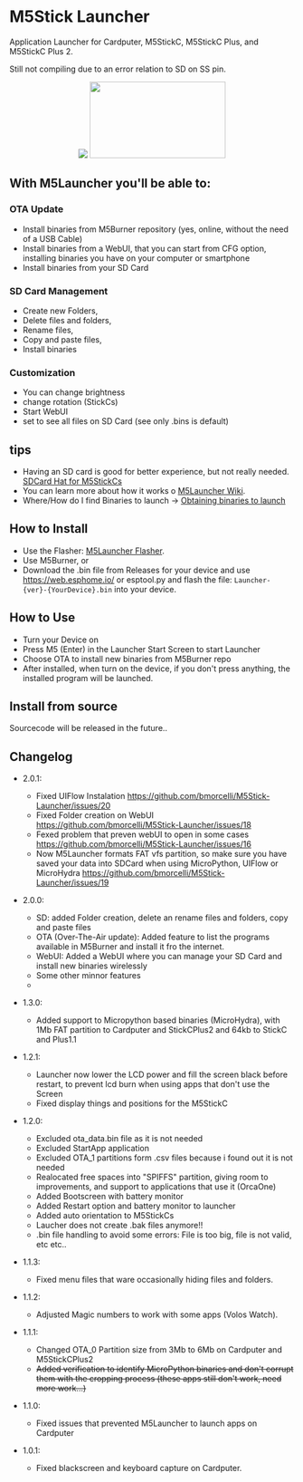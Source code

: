 # M5Stick Launcher
Application Launcher for Cardputer, M5StickC, M5StickC Plus, and M5StickC Plus 2.

Still not compiling due to an error relation to SD on SS pin.


<p align="center" width="100%">
    <img src="https://github.com/bmorcelli/M5Stick-Launcher/blob/main/M5Launcher.png?raw=true">  <img src="https://github.com/bmorcelli/M5Stick-Launcher/blob/main/New Launcher.jpg?raw=true" width="240" height="135"> 
</p>

## With M5Launcher you'll be able to:
### OTA Update
- Install binaries from M5Burner repository (yes, online, without the need of a USB Cable)
- Install binaries from a WebUI, that you can start from CFG option, installing binaries you have on your computer or smartphone
- Install binaries from your SD Card

### SD Card Management
- Create new Folders,
- Delete files and folders,
- Rename files,
- Copy and paste files,
- Install binaries

### Customization
- You can change brightness
- change rotation (StickCs)
- Start WebUI
- set to see all files on SD Card (see only .bins is default)

## tips
* Having an SD card is good for better experience, but not really needed. [SDCard Hat for M5StickCs](https://www.thingiverse.com/thing:6459069) 
* You can learn more about how it works o [M5Launcher Wiki](https://github.com/bmorcelli/M5Stick-Launcher/wiki/Explaining-the-project).
* Where/How do I find Binaries to launch -> [Obtaining binaries to launch](https://github.com/bmorcelli/M5Stick-Launcher/wiki/Obtaining-binaries-to-launch)

## How to Install
* Use the Flasher: [M5Launcher Flasher](https://bmorcelli.github.io/M5Stick-Launcher/flash0.html).
* Use M5Burner, or
* Download the .bin file from Releases for your device and use https://web.esphome.io/ or esptool.py and flash the file: `Launcher-{ver}-{YourDevice}.bin` into your device.

## How to Use
* Turn your Device on
* Press M5 (Enter) in the Launcher Start Screen to start Launcher
* Choose OTA to install new binaries from M5Burner repo
* After installed, when turn on the device, if you don't press anything, the installed program will be launched.

## Install from source
Sourcecode will be released in the future..

## Changelog
* 2.0.1:
     * Fixed UIFlow Instalation https://github.com/bmorcelli/M5Stick-Launcher/issues/20
     * Fixed Folder creation on WebUI https://github.com/bmorcelli/M5Stick-Launcher/issues/18
     * Fexed problem that preven webUI to open in some cases https://github.com/bmorcelli/M5Stick-Launcher/issues/16
     * Now M5Launcher formats FAT vfs partition, so make sure you have saved your data into SDCard when using MicroPython, UIFlow or MicroHydra https://github.com/bmorcelli/M5Stick-Launcher/issues/19
* 2.0.0:
     * SD: added Folder creation, delete an rename files and folders, copy and paste files
     * OTA (Over-The-Air update): Added feature to list the programs available in M5Burner and install it fro the internet.
     * WebUI: Added a WebUI where you can manage your SD Card and install new binaries wirelessly
     * Some other minnor features
     * 
* 1.3.0:
     * Added support to Micropython based binaries (MicroHydra), with 1Mb FAT partition to Cardputer and StickCPlus2 and 64kb to StickC and Plus1.1
* 1.2.1:
     * Launcher now lower the LCD power and fill the screen black before restart, to prevent lcd burn when using apps that don't use the Screen
     * Fixed display things and positions for the M5StickC
* 1.2.0:
     * Excluded ota_data.bin file as it is not needed
     * Excluded StartApp application
     * Excluded OTA_1 partitions form .csv files because i found out it is not needed
     * Realocated free spaces into "SPIFFS" partition, giving room to improvements, and support to applications that use it (OrcaOne)
     * Added Bootscreen with battery monitor
     * Added Restart option and battery monitor to launcher
     * Added auto orientation to M5StickCs
     * Laucher does not create .bak files anymore!!
     * .bin file handling to avoid some errors: File is too big, file is not valid, etc etc..
     
* 1.1.3:
     * Fixed menu files that ware occasionally hiding files and folders.
* 1.1.2:
     * Adjusted Magic numbers to work with some apps (Volos Watch).
* 1.1.1: 
     * Changed OTA_0 Partition size from 3Mb to 6Mb on Cardputer and M5StickCPlus2
     * ~~Added verification to identify MicroPython binaries and don't corrupt them with the cropping process (these apps still don't work, need more work...)~~
* 1.1.0:
     * Fixed issues that prevented M5Launcher to launch apps on Cardputer
* 1.0.1:
     * Fixed blackscreen and keyboard capture on Cardputer.
